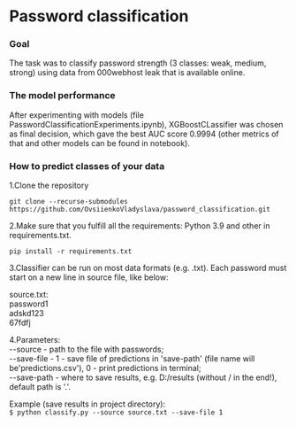 # Password classification
### Goal
The task was to classify password strength (3 classes: weak, medium, strong) using data from 000webhost leak that is available
online.

### The model performance
After experimenting with models (file PasswordClassificationExperiments.ipynb), XGBoostCLassifier was chosen as final decision, which gave the best AUC score 0.9994 (other metrics of that and other models can be found in notebook).

### How to predict classes of your data
1.Clone the repository
    
`git clone --recurse-submodules https://github.com/OvsiienkoVladyslava/password_classification.git`  

2.Make sure that you fulfill all the requirements: Python 3.9 and other in requirements.txt.
 
`pip install -r requirements.txt`

3.Classifier can be run on most data formats (e.g. .txt). 
Each password must start on a new line in source file, like below:   
   
source.txt:       
password1                              
adskd123                        
67fdfj

4.Parameters:    
--source  - path to the file with passwords;   
--save-file - 1 - save file of predictions in 'save-path' (file name will be'predictions.csv'), 0 - print predictions in terminal;   
--save-path - where to save results, e.g. D:/results (without / in the end!), default path is '.'.

Example (save results in project directory):     
`$ python classify.py --source source.txt --save-file 1 `
